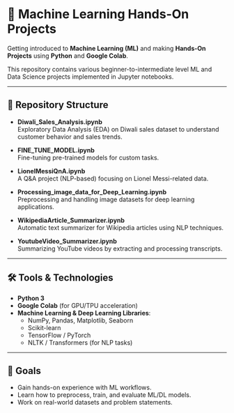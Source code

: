 # 🚀 Machine Learning Hands-On Projects  

Getting introduced to **Machine Learning (ML)** and making **Hands-On Projects** using **Python** and **Google Colab**.  

This repository contains various beginner-to-intermediate level ML and Data Science projects implemented in Jupyter notebooks.  

---

## 📂 Repository Structure  

- **Diwali_Sales_Analysis.ipynb**  
  Exploratory Data Analysis (EDA) on Diwali sales dataset to understand customer behavior and sales trends.  

- **FINE_TUNE_MODEL.ipynb**  
  Fine-tuning pre-trained models for custom tasks.  

- **LionelMessiQnA.ipynb**  
  A Q&A project (NLP-based) focusing on Lionel Messi-related data.  

- **Processing_image_data_for_Deep_Learning.ipynb**  
  Preprocessing and handling image datasets for deep learning applications.  

- **WikipediaArticle_Summarizer.ipynb**  
  Automatic text summarizer for Wikipedia articles using NLP techniques.  

- **YoutubeVideo_Summarizer.ipynb**  
  Summarizing YouTube videos by extracting and processing transcripts.  

---

## 🛠️ Tools & Technologies  

- **Python 3**  
- **Google Colab** (for GPU/TPU acceleration)  
- **Machine Learning & Deep Learning Libraries**:  
  - NumPy, Pandas, Matplotlib, Seaborn  
  - Scikit-learn  
  - TensorFlow / PyTorch  
  - NLTK / Transformers (for NLP tasks)  

---

## 🎯 Goals  

- Gain hands-on experience with ML workflows.  
- Learn how to preprocess, train, and evaluate ML/DL models.  
- Work on real-world datasets and problem statements.  

